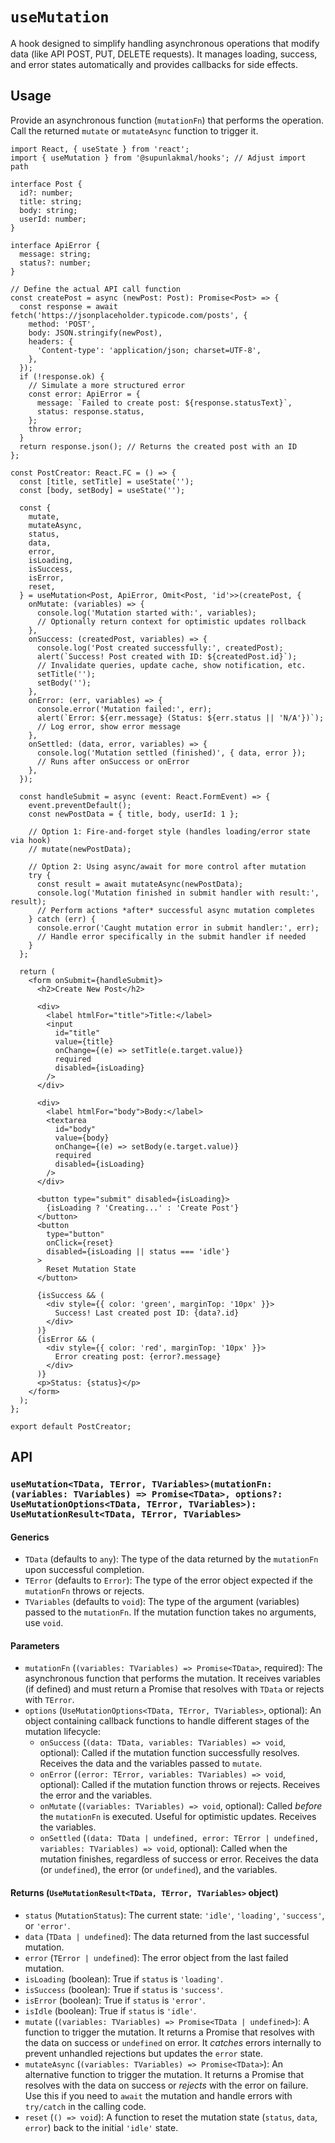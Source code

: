 # `useMutation`

A hook designed to simplify handling asynchronous operations that modify data (like API POST, PUT, DELETE requests). It manages loading, success, and error states automatically and provides callbacks for side effects.

## Usage

Provide an asynchronous function (`mutationFn`) that performs the operation. Call the returned `mutate` or `mutateAsync` function to trigger it.

```tsx
import React, { useState } from 'react';
import { useMutation } from '@supunlakmal/hooks'; // Adjust import path

interface Post {
  id?: number;
  title: string;
  body: string;
  userId: number;
}

interface ApiError {
  message: string;
  status?: number;
}

// Define the actual API call function
const createPost = async (newPost: Post): Promise<Post> => {
  const response = await fetch('https://jsonplaceholder.typicode.com/posts', {
    method: 'POST',
    body: JSON.stringify(newPost),
    headers: {
      'Content-type': 'application/json; charset=UTF-8',
    },
  });
  if (!response.ok) {
    // Simulate a more structured error
    const error: ApiError = {
      message: `Failed to create post: ${response.statusText}`,
      status: response.status,
    };
    throw error;
  }
  return response.json(); // Returns the created post with an ID
};

const PostCreator: React.FC = () => {
  const [title, setTitle] = useState('');
  const [body, setBody] = useState('');

  const {
    mutate,
    mutateAsync,
    status,
    data,
    error,
    isLoading,
    isSuccess,
    isError,
    reset,
  } = useMutation<Post, ApiError, Omit<Post, 'id'>>(createPost, {
    onMutate: (variables) => {
      console.log('Mutation started with:', variables);
      // Optionally return context for optimistic updates rollback
    },
    onSuccess: (createdPost, variables) => {
      console.log('Post created successfully:', createdPost);
      alert(`Success! Post created with ID: ${createdPost.id}`);
      // Invalidate queries, update cache, show notification, etc.
      setTitle('');
      setBody('');
    },
    onError: (err, variables) => {
      console.error('Mutation failed:', err);
      alert(`Error: ${err.message} (Status: ${err.status || 'N/A'})`);
      // Log error, show error message
    },
    onSettled: (data, error, variables) => {
      console.log('Mutation settled (finished)', { data, error });
      // Runs after onSuccess or onError
    },
  });

  const handleSubmit = async (event: React.FormEvent) => {
    event.preventDefault();
    const newPostData = { title, body, userId: 1 };

    // Option 1: Fire-and-forget style (handles loading/error state via hook)
    // mutate(newPostData);

    // Option 2: Using async/await for more control after mutation
    try {
      const result = await mutateAsync(newPostData);
      console.log('Mutation finished in submit handler with result:', result);
      // Perform actions *after* successful async mutation completes
    } catch (err) {
      console.error('Caught mutation error in submit handler:', err);
      // Handle error specifically in the submit handler if needed
    }
  };

  return (
    <form onSubmit={handleSubmit}>
      <h2>Create New Post</h2>

      <div>
        <label htmlFor="title">Title:</label>
        <input
          id="title"
          value={title}
          onChange={(e) => setTitle(e.target.value)}
          required
          disabled={isLoading}
        />
      </div>

      <div>
        <label htmlFor="body">Body:</label>
        <textarea
          id="body"
          value={body}
          onChange={(e) => setBody(e.target.value)}
          required
          disabled={isLoading}
        />
      </div>

      <button type="submit" disabled={isLoading}>
        {isLoading ? 'Creating...' : 'Create Post'}
      </button>
      <button
        type="button"
        onClick={reset}
        disabled={isLoading || status === 'idle'}
      >
        Reset Mutation State
      </button>

      {isSuccess && (
        <div style={{ color: 'green', marginTop: '10px' }}>
          Success! Last created post ID: {data?.id}
        </div>
      )}
      {isError && (
        <div style={{ color: 'red', marginTop: '10px' }}>
          Error creating post: {error?.message}
        </div>
      )}
      <p>Status: {status}</p>
    </form>
  );
};

export default PostCreator;
```

## API

### `useMutation<TData, TError, TVariables>(mutationFn: (variables: TVariables) => Promise<TData>, options?: UseMutationOptions<TData, TError, TVariables>): UseMutationResult<TData, TError, TVariables>`

#### Generics

- `TData` (defaults to `any`): The type of the data returned by the `mutationFn` upon successful completion.
- `TError` (defaults to `Error`): The type of the error object expected if the `mutationFn` throws or rejects.
- `TVariables` (defaults to `void`): The type of the argument (variables) passed to the `mutationFn`. If the mutation function takes no arguments, use `void`.

#### Parameters

- `mutationFn` (`(variables: TVariables) => Promise<TData>`, required): The asynchronous function that performs the mutation. It receives variables (if defined) and must return a Promise that resolves with `TData` or rejects with `TError`.
- `options` (`UseMutationOptions<TData, TError, TVariables>`, optional): An object containing callback functions to handle different stages of the mutation lifecycle:
  - `onSuccess` (`(data: TData, variables: TVariables) => void`, optional): Called if the mutation function successfully resolves. Receives the data and the variables passed to `mutate`.
  - `onError` (`(error: TError, variables: TVariables) => void`, optional): Called if the mutation function throws or rejects. Receives the error and the variables.
  - `onMutate` (`(variables: TVariables) => void`, optional): Called _before_ the `mutationFn` is executed. Useful for optimistic updates. Receives the variables.
  - `onSettled` (`(data: TData | undefined, error: TError | undefined, variables: TVariables) => void`, optional): Called when the mutation finishes, regardless of success or error. Receives the data (or `undefined`), the error (or `undefined`), and the variables.

#### Returns (`UseMutationResult<TData, TError, TVariables>` object)

- `status` (`MutationStatus`): The current state: `'idle'`, `'loading'`, `'success'`, or `'error'`.
- `data` (`TData | undefined`): The data returned from the last successful mutation.
- `error` (`TError | undefined`): The error object from the last failed mutation.
- `isLoading` (boolean): True if `status` is `'loading'`.
- `isSuccess` (boolean): True if `status` is `'success'`.
- `isError` (boolean): True if `status` is `'error'`.
- `isIdle` (boolean): True if `status` is `'idle'`.
- `mutate` (`(variables: TVariables) => Promise<TData | undefined>`): A function to trigger the mutation. It returns a Promise that resolves with the data on success or `undefined` on error. It _catches_ errors internally to prevent unhandled rejections but updates the `error` state.
- `mutateAsync` (`(variables: TVariables) => Promise<TData>`): An alternative function to trigger the mutation. It returns a Promise that resolves with the data on success or _rejects_ with the error on failure. Use this if you need to `await` the mutation and handle errors with `try/catch` in the calling code.
- `reset` (`() => void`): A function to reset the mutation state (`status`, `data`, `error`) back to the initial `'idle'` state.
